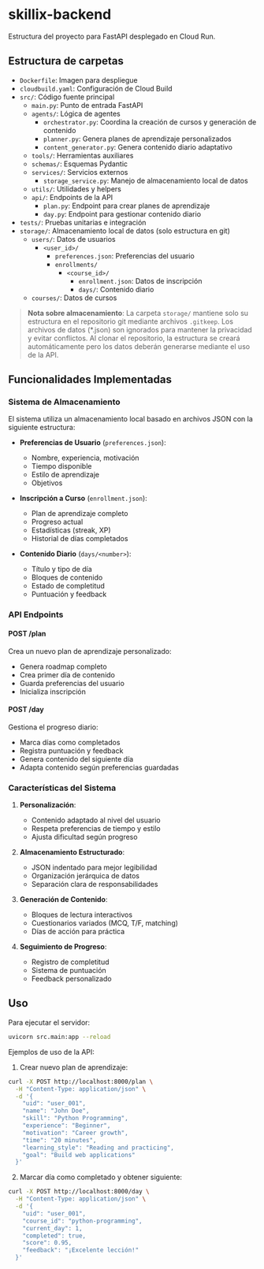 # skillix-backend

Estructura del proyecto para FastAPI desplegado en Cloud Run.

## Estructura de carpetas

- `Dockerfile`: Imagen para despliegue
- `cloudbuild.yaml`: Configuración de Cloud Build
- `src/`: Código fuente principal
  - `main.py`: Punto de entrada FastAPI
  - `agents/`: Lógica de agentes
    - `orchestrator.py`: Coordina la creación de cursos y generación de contenido
    - `planner.py`: Genera planes de aprendizaje personalizados
    - `content_generator.py`: Genera contenido diario adaptativo
  - `tools/`: Herramientas auxiliares
  - `schemas/`: Esquemas Pydantic
  - `services/`: Servicios externos
    - `storage_service.py`: Manejo de almacenamiento local de datos
  - `utils/`: Utilidades y helpers
  - `api/`: Endpoints de la API
    - `plan.py`: Endpoint para crear planes de aprendizaje
    - `day.py`: Endpoint para gestionar contenido diario
- `tests/`: Pruebas unitarias e integración
- `storage/`: Almacenamiento local de datos (solo estructura en git)
  - `users/`: Datos de usuarios
    - `<user_id>/`
      - `preferences.json`: Preferencias del usuario
      - `enrollments/`
        - `<course_id>/`
          - `enrollment.json`: Datos de inscripción
          - `days/`: Contenido diario
  - `courses/`: Datos de cursos

> **Nota sobre almacenamiento**: La carpeta `storage/` mantiene solo su estructura en el repositorio git mediante archivos `.gitkeep`. Los archivos de datos (*.json) son ignorados para mantener la privacidad y evitar conflictos. Al clonar el repositorio, la estructura se creará automáticamente pero los datos deberán generarse mediante el uso de la API.

## Funcionalidades Implementadas

### Sistema de Almacenamiento

El sistema utiliza un almacenamiento local basado en archivos JSON con la siguiente estructura:

- **Preferencias de Usuario** (`preferences.json`):
  - Nombre, experiencia, motivación
  - Tiempo disponible
  - Estilo de aprendizaje
  - Objetivos

- **Inscripción a Curso** (`enrollment.json`):
  - Plan de aprendizaje completo
  - Progreso actual
  - Estadísticas (streak, XP)
  - Historial de días completados

- **Contenido Diario** (`days/<number>`):
  - Título y tipo de día
  - Bloques de contenido
  - Estado de completitud
  - Puntuación y feedback

### API Endpoints

#### POST /plan
Crea un nuevo plan de aprendizaje personalizado:
- Genera roadmap completo
- Crea primer día de contenido
- Guarda preferencias del usuario
- Inicializa inscripción

#### POST /day
Gestiona el progreso diario:
- Marca días como completados
- Registra puntuación y feedback
- Genera contenido del siguiente día
- Adapta contenido según preferencias guardadas

### Características del Sistema

1. **Personalización**:
   - Contenido adaptado al nivel del usuario
   - Respeta preferencias de tiempo y estilo
   - Ajusta dificultad según progreso

2. **Almacenamiento Estructurado**:
   - JSON indentado para mejor legibilidad
   - Organización jerárquica de datos
   - Separación clara de responsabilidades

3. **Generación de Contenido**:
   - Bloques de lectura interactivos
   - Cuestionarios variados (MCQ, T/F, matching)
   - Días de acción para práctica

4. **Seguimiento de Progreso**:
   - Registro de completitud
   - Sistema de puntuación
   - Feedback personalizado

## Uso

Para ejecutar el servidor:

```bash
uvicorn src.main:app --reload
```

Ejemplos de uso de la API:

1. Crear nuevo plan de aprendizaje:
```bash
curl -X POST http://localhost:8000/plan \
  -H "Content-Type: application/json" \
  -d '{
    "uid": "user_001",
    "name": "John Doe",
    "skill": "Python Programming",
    "experience": "Beginner",
    "motivation": "Career growth",
    "time": "20 minutes",
    "learning_style": "Reading and practicing",
    "goal": "Build web applications"
  }'
```

2. Marcar día como completado y obtener siguiente:
```bash
curl -X POST http://localhost:8000/day \
  -H "Content-Type: application/json" \
  -d '{
    "uid": "user_001",
    "course_id": "python-programming",
    "current_day": 1,
    "completed": true,
    "score": 0.95,
    "feedback": "¡Excelente lección!"
  }'
``` 